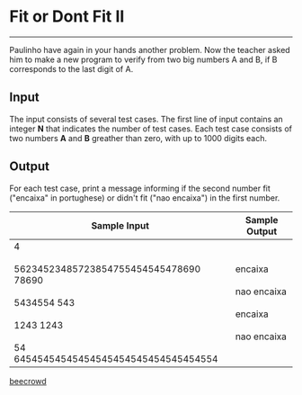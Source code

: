 # Fit or Dont Fit II

---

Paulinho have again in your hands another problem. Now the teacher asked him to make a new program to verify from two big numbers A and B, if B corresponds to the last digit of A.

## Input

The input consists of several test cases. The first line of input contains an integer **N** that indicates the number of test cases. Each test case consists of two numbers **A** and **B** greather than zero, with up to 1000 digits each.

## Output

For each test case, print a message informing if the second number fit ("encaixa" in portughese) or didn't fit ("nao encaixa") in the first number.

| Sample Input                                                                                                                      | Sample Output                                                |
| --------------------------------------------------------------------------------------------------------------------------------- | ------------------------------------------------------------ |
| 4<br><br>56234523485723854755454545478690 78690<br><br>5434554 543<br><br>1243 1243<br><br>54 64545454545454545454545454545454554 | encaixa<br><br>nao encaixa<br><br>encaixa<br><br>nao encaixa |

[beecrowd](https://www.beecrowd.com.br/judge/en/problems/view/1241)
